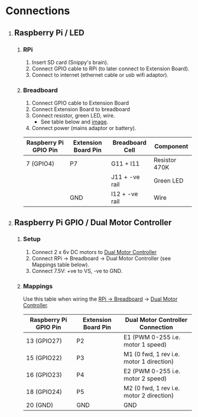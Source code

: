 # Connections
1. ## Raspberry Pi / LED 
	1. ### RPi
		1. Insert SD card (Snippy's brain).
		1. Connect GPIO cable to RPi (to later connect to Extension Board).
		1. Connect to internet (ethernet cable or usb wifi adaptor).
	1. ### Breadboard
		1. Connect GPIO cable to Extension Board
		1. Connect Extension Board to breadboard
		1. Connect resistor, green LED, wire.
			* See table below and [image](https://github.com/OpenFlocks/snippy_the_sheep/blob/master/develop/hardware/breadboard_led_connection.jpg).
		1. Connect power (mains adaptor or battery).

		|Raspberry Pi GPIO Pin|Extension Board Pin|Breadboard Cell|Component    |
		|---------------------|-------------------|---------------|-------------|
		|7 (GPIO4)            |P7                 |G11 + I11      |Resistor 470K|
		|                     |                   |J11 + -ve rail |Green LED    |
		|                     |GND                |I12 + -ve rail |Wire         |
	
1. ## Raspberry Pi GPIO / Dual Motor Controller 
	1. ### Setup
		1. Connect 2 x 6v DC motors to [Dual Motor Controller](http://www.dfrobot.com/wiki/index.php?title=File:DRI0002_pinout.png)
		1. Connect RPi -> Breadboard -> Dual Motor Controller (see Mappings table below).
		1. Connect 7.5V: +ve to VS, -ve to GND.
	1. ### Mappings
		Use this table when wiring the [RPi -> Breadboard](https://howto8165.files.wordpress.com/2014/08/rpi-pinout.png) -> [Dual Motor Controller](http://www.dfrobot.com/wiki/index.php?title=File:DRI0002_pinout.png).
		
		|Raspberry Pi GPIO Pin|Extension Board Pin|Dual Motor Controller Connection        |
		|---------------------|-------------------|----------------------------------------|
		|13 (GPIO27)          |P2                 |E1 (PWM 0-255 i.e. motor 1 speed)       |
		|15 (GPIO22)          |P3                 |M1 (0 fwd, 1 rev i.e. motor 1 direction)|
		|16 (GPIO23)          |P4                 |E2 (PWM 0-255 i.e. motor 2 speed)       |
		|18 (GPIO24)          |P5                 |M2 (0 fwd, 1 rev i.e. motor 2 direction)|
		|20 (GND)             |GND                |GND                                     |
		